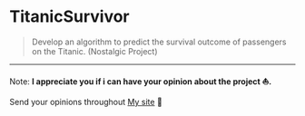 # TitanicSurvivor
> Develop an algorithm to predict the survival outcome of passengers on the Titanic. (Nostalgic Project)

---



Note: **I appreciate you if i can have your opinion about the project ⛵.**  

Send your opinions throughout [My site]('mrpintime.github.io/') :love_letter:
